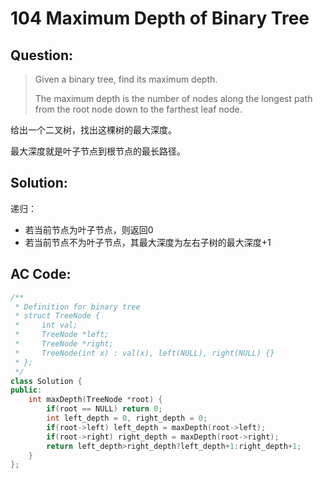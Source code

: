 # 104 Maximum Depth of Binary Tree

## Question:

> Given a binary tree, find its maximum depth.
> 
> The maximum depth is the number of nodes along the longest path from the root node down to the farthest leaf node.
 
给出一个二叉树，找出这棵树的最大深度。

最大深度就是叶子节点到根节点的最长路径。

## Solution:

递归：

+ 若当前节点为叶子节点，则返回0
+ 若当前节点不为叶子节点，其最大深度为左右子树的最大深度+1

## AC Code:

``` c++
/**
 * Definition for binary tree
 * struct TreeNode {
 *     int val;
 *     TreeNode *left;
 *     TreeNode *right;
 *     TreeNode(int x) : val(x), left(NULL), right(NULL) {}
 * };
 */
class Solution {
public:
    int maxDepth(TreeNode *root) {
        if(root == NULL) return 0;
        int left_depth = 0, right_depth = 0;
        if(root->left) left_depth = maxDepth(root->left);
        if(root->right) right_depth = maxDepth(root->right);
        return left_depth>right_depth?left_depth+1:right_depth+1;
    }
};
```
